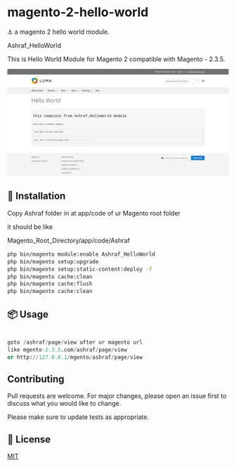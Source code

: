 # magento-2-hello-world

⚓ a magento 2 hello world module.

Ashraf_HelloWorld

This is Hello World Module for Magento 2 compatible with Magento - 2.3.5.

![Alt text](app/ss/127_0_0_1_mg_sd_2_3_5_ashraf_page_view.png?raw=true "Optional Title")

## 🤖 Installation

Copy Ashraf folder in at app/code of ur Magento root folder

it should be like 

Magento_Root_Directory/app/code/Ashraf

```bash
php bin/magento module:enable Ashraf_HelloWorld
php bin/magento setup:upgrade
php bin/magento setup:static-content:deploy -f
php bin/magento cache:clean
php bin/magento cache:flush
php bin/magento cache:clean

```

## 📦 Usage

```python

goto /ashraf/page/view after ur magento url
like mgento-2.3.5.com/ashraf/page/view
or http://127.0.0.1/mgento/ashraf/page/view

```

## Contributing
Pull requests are welcome. For major changes, please open an issue first to discuss what you would like to change.

Please make sure to update tests as appropriate.

## 📜 License
[MIT](https://github.com/AshrafHatia/magento-2-hello-world/blob/master/LICENSE)